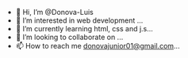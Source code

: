 - 👋 Hi, I’m @Donova-Luis
- 👀 I’m interested in web development ...
- 🌱 I’m currently learning html, css and j.s...
- 💞️ I’m looking to collaborate on ...
- 📫 How to reach me donovajunior01@gmail.com...

<!---
Donova-Luis/Donova-Luis is a ✨ special ✨ repository because its `README.md` (this file) appears on your GitHub profile.
You can click the Preview link to take a look at your changes.
--->
